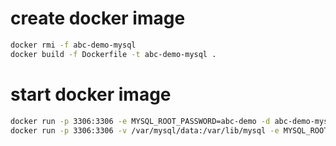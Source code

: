 
# create docker image

```bash
docker rmi -f abc-demo-mysql
docker build -f Dockerfile -t abc-demo-mysql .
```

# start docker image

```bash
docker run -p 3306:3306 -e MYSQL_ROOT_PASSWORD=abc-demo -d abc-demo-mysql
docker run -p 3306:3306 -v /var/mysql/data:/var/lib/mysql -e MYSQL_ROOT_PASSWORD=abc-demo -d abc-demo-mysql
```
